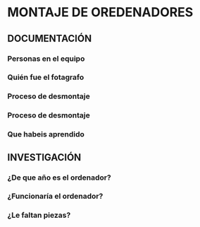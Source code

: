 # MONTAJE DE OREDENADORES

## DOCUMENTACIÓN

### Personas en el equipo

### Quién fue el fotagrafo

### Proceso de desmontaje

### Proceso de desmontaje

### Que habeis aprendido

## INVESTIGACIÓN

### ¿De que año es el ordenador?

### ¿Funcionaría el ordenador?

### ¿Le faltan piezas?
